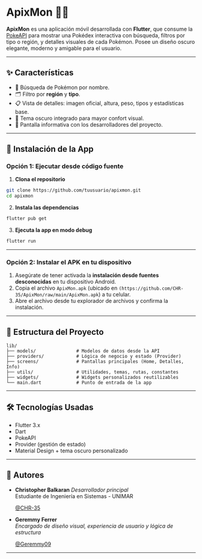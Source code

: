 # ApixMon 🧬🔥

**ApixMon** es una aplicación móvil desarrollada con **Flutter**, que consume la [PokeAPI](https://pokeapi.co/) para mostrar una Pokédex interactiva con búsqueda, filtros por tipo o región, y detalles visuales de cada Pokémon. Posee un diseño oscuro elegante, moderno y amigable para el usuario.

---

## ✨ Características

- 🔎 Búsqueda de Pokémon por nombre.
- 🗂️ Filtro por **región** y **tipo**.
- 📋 Vista de detalles: imagen oficial, altura, peso, tipos y estadísticas base.
- 🌙 Tema oscuro integrado para mayor confort visual.
- 👥 Pantalla informativa con los desarrolladores del proyecto.

---

## 📱 Instalación de la App

### Opción 1: Ejecutar desde código fuente

1. **Clona el repositorio**
```bash
git clone https://github.com/tuusuario/apixmon.git
cd apixmon
```

2. **Instala las dependencias**
```bash
flutter pub get
```

3. **Ejecuta la app en modo debug**
```bash
flutter run
```
---

### Opción 2: Instalar el APK en tu dispositivo

1. Asegúrate de tener activada la **instalación desde fuentes desconocidas** en tu dispositivo Android.
2. Copia el archivo `ApixMon.apk` (ubicado en `(https://github.com/CHR-35/ApixMon/raw/main/ApixMon.apk`) a tu celular.
3. Abre el archivo desde tu explorador de archivos y confirma la instalación.

---

## 🧱 Estructura del Proyecto

```
lib/
├── models/               # Modelos de datos desde la API
├── providers/            # Lógica de negocio y estado (Provider)
├── screens/              # Pantallas principales (Home, Detalles, Info)
├── utils/                # Utilidades, temas, rutas, constantes
├── widgets/              # Widgets personalizados reutilizables
└── main.dart             # Punto de entrada de la app
```

---

## 🛠 Tecnologías Usadas

- Flutter 3.x
- Dart
- PokeAPI
- Provider (gestión de estado)
- Material Design + tema oscuro personalizado

---

## 👤 Autores

- **Christopher Balkaran** 
  _Desarrollador principal_  
  Estudiante de Ingeniería en Sistemas - UNIMAR  

  [@CHR-35](https://www.github.com/CHR-35)

- **Geremmy Ferrer**  
  _Encargado de diseño visual, experiencia de usuario y lógica de estructura_  

  [@Geremmy09](https://github.com/Geremmy09)

---
